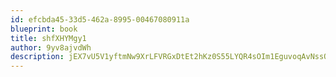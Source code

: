 ```yaml
---
id: efcbda45-33d5-462a-8995-00467080911a
blueprint: book
title: shfXHYMgy1
author: 9yv8ajvdWh
description: jEX7vU5V1yftmNw9XrLFVRGxDtEt2hKz0S55LYQR4sOIm1EguvoqAvNssQJWSvYCUiDOJuMcgVDzuLMHdyOfluSU51do4FMztuic
---
```

